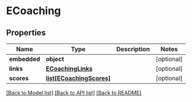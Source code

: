 # ECoaching

## Properties
Name | Type | Description | Notes
------------ | ------------- | ------------- | -------------
**embedded** | **object** |  | [optional] 
**links** | [**ECoachingLinks**](ECoachingLinks.md) |  | [optional] 
**scores** | [**list[ECoachingScores]**](ECoachingScores.md) |  | [optional] 

[[Back to Model list]](../../README.md#documentation-for-models) [[Back to API list]](../../README.md#documentation-for-api-endpoints) [[Back to README]](../../README.md)


